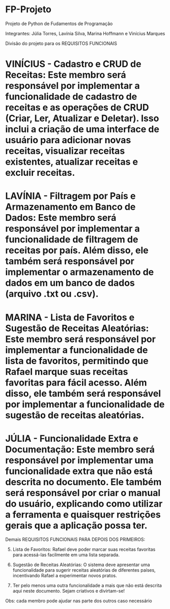 # FP-Projeto

Projeto de Python de Fudamentos de Programação

Integrantes: Júlia Torres, Lavínia Silva, Marina Hoffmann e Vinícius Marques

Divisão do projeto para os REQUISITOS FUNCIONAIS

# VINÍCIUS -  Cadastro e CRUD de Receitas: Este membro será responsável por implementar a funcionalidade de cadastro de receitas e as operações de CRUD (Criar, Ler, Atualizar e Deletar). Isso inclui a criação de uma interface de usuário para adicionar novas receitas, visualizar receitas existentes, atualizar receitas e excluir receitas.

# LAVÍNIA - Filtragem por País e Armazenamento em Banco de Dados: Este membro será responsável por implementar a funcionalidade de filtragem de receitas por país. Além disso, ele também será responsável por implementar o armazenamento de dados em um banco de dados (arquivo .txt ou .csv).

# MARINA - Lista de Favoritos e Sugestão de Receitas Aleatórias: Este membro será responsável por implementar a funcionalidade de lista de favoritos, permitindo que Rafael marque suas receitas favoritas para fácil acesso. Além disso, ele também será responsável por implementar a funcionalidade de sugestão de receitas aleatórias.

# JÚLIA - Funcionalidade Extra e Documentação: Este membro será responsável por implementar uma funcionalidade extra que não está descrita no documento. Ele também será responsável por criar o manual do usuário, explicando como utilizar a ferramenta e quaisquer restrições gerais que a aplicação possa ter.


Demais REQUISITOS FUNCIONAIS PARA DEPOIS DOS PRIMEIROS:

5. Lista de Favoritos: Rafael deve poder marcar suas receitas favoritas para
acessá-las facilmente em uma lista separada.

6. Sugestão de Receitas Aleatórias: O sistema deve apresentar uma funcionalidade
para sugerir receitas aleatórias de diferentes países, incentivando Rafael a
experimentar novos pratos.

7. Ter pelo menos uma outra funcionalidade a mais que não está descrita aqui neste
documento. Sejam criativos e divirtam-se!

Obs: cada membro pode ajudar nas parte dos outros caso necessário
